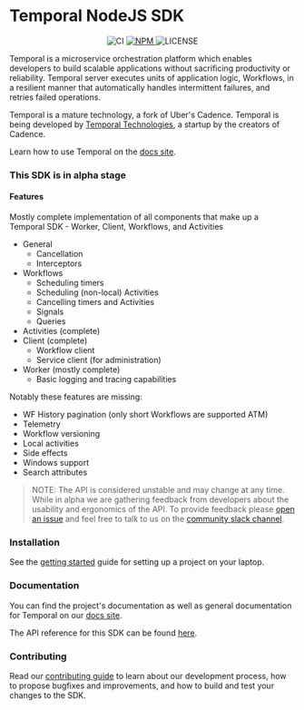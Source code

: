 # Temporal NodeJS SDK

<p align="center">
  <img src="https://img.shields.io/github/workflow/status/temporalio/sdk-node/Continuous%20Integration?style=for-the-badge" alt="CI" />
  <a href="https://www.npmjs.com/package/temporalio">
    <img src="https://img.shields.io/npm/v/temporalio.svg?style=for-the-badge" alt="NPM" />
  </a>
  <img src="https://img.shields.io/npm/l/temporalio?style=for-the-badge" alt="LICENSE" />
</div>

Temporal is a microservice orchestration platform which enables developers to build scalable applications without sacrificing productivity or reliability. Temporal server executes units of application logic, Workflows, in a resilient manner that automatically handles intermittent failures, and retries failed operations.

Temporal is a mature technology, a fork of Uber's Cadence. Temporal is being developed by [Temporal Technologies](https://temporal.io), a startup by the creators of Cadence.

Learn how to use Temporal on the [docs site](https://docs.temporal.io/docs/node/introduction).

### This SDK is in alpha stage

#### Features

Mostly complete implementation of all components that make up a Temporal SDK - Worker, Client, Workflows, and Activities

- General
  - Cancellation
  - Interceptors
- Workflows
  - Scheduling timers
  - Scheduling (non-local) Activities
  - Cancelling timers and Activities
  - Signals
  - Queries
- Activities (complete)
- Client (complete)
  - Workflow client
  - Service client (for administration)
- Worker (mostly complete)
  - Basic logging and tracing capabilities

Notably these features are missing:

- WF History pagination (only short Workflows are supported ATM)
- Telemetry
- Workflow versioning
- Local activities
- Side effects
- Windows support
- Search attributes

> NOTE: The API is considered unstable and may change at any time.
> While in alpha we are gathering feedback from developers about the usability and ergonomics of the API.
> To provide feedback please [open an issue](https://github.com/temporalio/sdk-node/issues) and feel free to
> talk to us on the [community slack channel](https://slack.com/app_redirect?app=TNWA8QCGZ&channel=nodejs-sdk).

### Installation

See the [getting started](https://docs.temporal.io/docs/node/getting-started) guide for setting up a project on your laptop.

### Documentation

You can find the project's documentation as well as general documentation for Temporal on our [docs site](https://docs.temporal.io).

The API reference for this SDK can be found [here](https://nodejs.temporal.io/).

### Contributing

Read our [contributing guide](https://github.com/temporalio/sdk-node/blob/main/CONTRIBUTING.md) to learn about our development process, how to propose bugfixes and improvements, and how to build and test your changes to the SDK.
